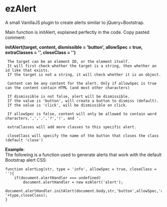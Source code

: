 # ezAlert
A small VanillaJS plugin to create alerts similar to jQuery+Bootstrap.  

Main function is initAlert, explained perfectly in the code. Copy pasted comment:

**initAlert(target, content, dismissible = 'button', allowSpec = true, extraClasses = '', closeClass = '')**  

     The target can be an element ID, or the element itself.
     It will first check whether the target is a string, then whether an id like that exists.
     If the target is not a string, it will check whether it is an object.

     Content can be any content for the alert. Only if allowSpec is true can the content contain HTML (and most other characters)

     If dismissible is not false, alert will be dismissible.
     If the value is 'button', will create a button to dismiss (default).
     If the value is 'click', will be dismissible on click.

     If allowSpec is false, content will only be allowed to contain word characters,',','.','?','!', and '.

     extraClasses will add more classes to this specific alert.

     closeClass will specify the name of the button that closes the class (default 'close')
    

**Example**:  
The following is a function used to generate alerts that work with the default Bootstrap alert CSS:  

    function alertLog(str, type = 'info', allowSpec = true, closeClass = ''){
        if(document.alertHandler === undefined)
            document.alertHandler = new ezAlert('alert');
        document.alertHandler.initAlert(document.body,str,'button',allowSpec,'alert-'+type,closeClass);
    }
